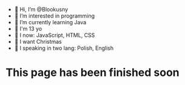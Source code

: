 - 👋 Hi, I’m @Blookusny
- 👀 I’m interested in programming
- 🌱 I’m currently learning Java
- 🧨 I'm 13 yo
- 🎀 I now: JavaScript, HTML, CSS
- 🎄 I want Christmas
- 🧧 I speaking in two lang: Polish, English

<h1>This page has been finished soon</h1>
